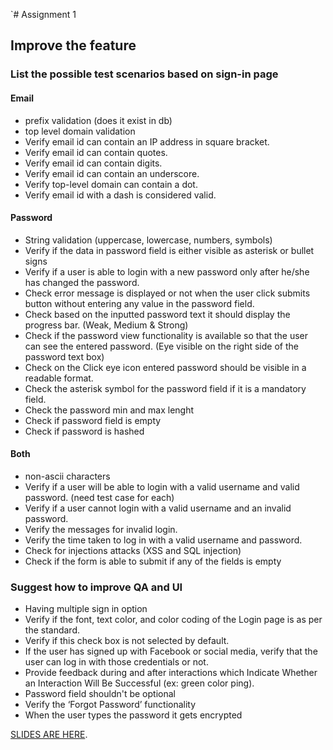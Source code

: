 `# Assignment 1
## Improve the feature
### List the possible test scenarios based on sign-in page
#### Email
- prefix validation (does it exist in db)
- top level domain validation
- Verify email id can contain an IP address in square bracket.
- Verify email id can contain quotes.
- Verify email id can contain digits.
- Verify email id can contain an underscore.
- Verify top-level domain can contain a dot.
- Verify email id with a dash is considered valid.


#### Password
- String validation (uppercase, lowercase, numbers, symbols)
- Verify if the data in password field is either visible as asterisk or bullet signs
- Verify if a user is able to login with a new password only after he/she has changed the password.
- Check error message is displayed or not when the user click submits button without entering any value in the password field.  
- Check based on the inputted password text it should display the progress bar. (Weak, Medium & Strong)
- Check if the password view functionality is available so that the user can see the entered password. (Eye visible on the right side of the password text box)
- Check on the Click eye icon entered password should be visible in a readable format.
- Check the asterisk symbol for the password field if it is a mandatory field.
- Check the password min and max lenght
- Check if password field is empty 
- Check if password is hashed 

#### Both
- non-ascii characters
- Verify if a user will be able to login with a valid username and valid password. (need test case for each)
- Verify if a user cannot login with a valid username and an invalid password.
- Verify the messages for invalid login.
- Verify the time taken to log in with a valid username and password.
- Check for injections attacks (XSS and SQL injection)
- Check if the  form is able to submit if any of the fields is empty 


### Suggest how to improve QA and UI
- Having multiple sign in option
- Verify if the font, text color, and color coding of the Login page is as per the standard.
- Verify if this check box is not selected by default.
- If the user has signed up with Facebook or social media, verify that the user can log in with those credentials or not.
- Provide feedback during and after interactions which Indicate Whether an Interaction Will Be Successful (ex: green color ping).
- Password field shouldn't be optional
- Verify the ‘Forgot Password’ functionality
- When the user types the password it gets encrypted

[SLIDES ARE HERE](https://docs.google.com/presentation/d/1XdLUKa3FznYbQFPrWnkR2NUznxzb2erJXsdfAEIHJw4/edit?usp=sharing).
